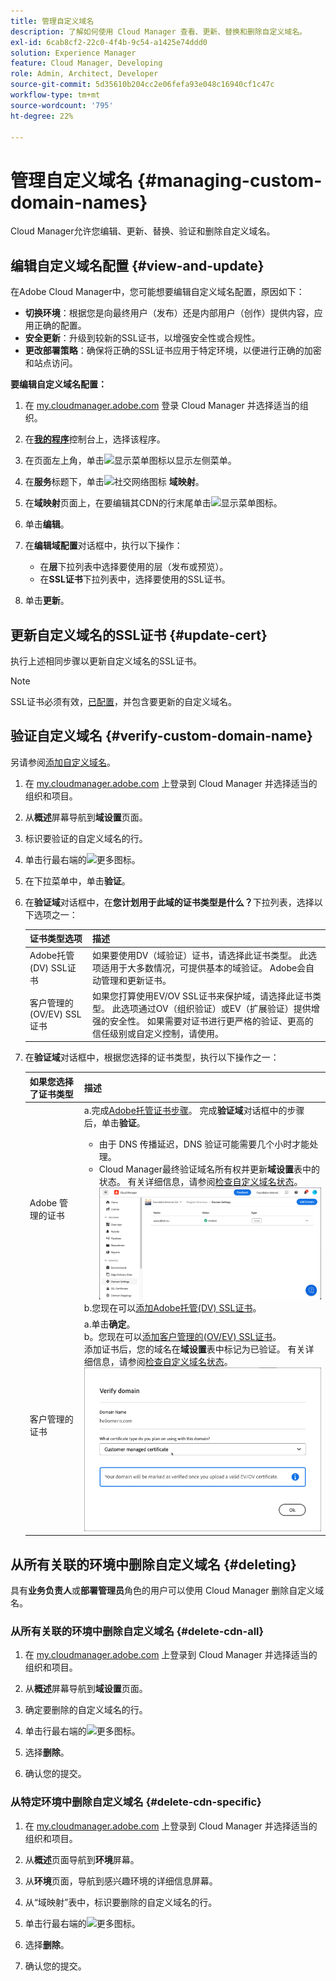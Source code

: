 ```yaml
---
title: 管理自定义域名
description: 了解如何使用 Cloud Manager 查看、更新、替换和删除自定义域名。
exl-id: 6cab8cf2-22c0-4f4b-9c54-a1425e74ddd0
solution: Experience Manager
feature: Cloud Manager, Developing
role: Admin, Architect, Developer
source-git-commit: 5d35610b204cc2e06fefa93e048c16940cf1c47c
workflow-type: tm+mt
source-wordcount: '795'
ht-degree: 22%

---
```



# 管理自定义域名 {#managing-custom-domain-names}

Cloud Manager允许您编辑、更新、替换、验证和删除自定义域名。

## 编辑自定义域名配置 {#view-and-update}

在Adobe Cloud Manager中，您可能想要编辑自定义域名配置，原因如下：

* **切换环境**：根据您是向最终用户（发布）还是内部用户（创作）提供内容，应用正确的配置。
* **安全更新**：升级到较新的SSL证书，以增强安全性或合规性。
* **更改部署策略**：确保将正确的SSL证书应用于特定环境，以便进行正确的加密和站点访问。

**要编辑自定义域名配置：**

1. 在 [my.cloudmanager.adobe.com](https://my.cloudmanager.adobe.com/) 登录 Cloud Manager 并选择适当的组织。

1. 在&#x200B;**[我的程序](/help/implementing/cloud-manager/navigation.md#my-programs)**&#x200B;控制台上，选择该程序。

1. 在页面左上角，单击![显示菜单图标](https://spectrum.adobe.com/static/icons/workflow_18/Smock_ShowMenu_18_N.svg)以显示左侧菜单。

1. 在&#x200B;**服务**&#x200B;标题下，单击![社交网络图标](https://spectrum.adobe.com/static/icons/workflow_18/Smock_SocialNetwork_18_N.svg) **域映射**。

1. 在&#x200B;**域映射**&#x200B;页面上，在要编辑其CDN的行末尾单击![显示菜单图标](https://spectrum.adobe.com/static/icons/workflow_18/Smock_More_18_N.svg)。

1. 单击&#x200B;**编辑**。

1. 在&#x200B;**编辑域配置**&#x200B;对话框中，执行以下操作：

   * 在&#x200B;**层**&#x200B;下拉列表中选择要使用的层（发布或预览）。
   * 在&#x200B;**SSL证书**&#x200B;下拉列表中，选择要使用的SSL证书。

1. 单击&#x200B;**更新**。


## 更新自定义域名的SSL证书 {#update-cert}

执行上述相同步骤以更新自定义域名的SSL证书。

>[!NOTE]
>
>SSL证书必须有效，[已配置](/help/implementing/cloud-manager/managing-ssl-certifications/introduction-to-ssl-certificates.md)，并包含要更新的自定义域名。


## 验证自定义域名 {#verify-custom-domain-name}

另请参阅[添加自定义域名](/help/implementing/cloud-manager/custom-domain-names/add-custom-domain-name.md)。

1. 在 [my.cloudmanager.adobe.com](https://my.cloudmanager.adobe.com/) 上登录到 Cloud Manager 并选择适当的组织和项目。

1. 从&#x200B;**概述**&#x200B;屏幕导航到&#x200B;**域设置**&#x200B;页面。

1. 标识要验证的自定义域名的行。

1. 单击行最右端的![更多图标](https://spectrum.adobe.com/static/icons/workflow_18/Smock_More_18_N.svg)。

1. 在下拉菜单中，单击&#x200B;**验证**。

1. 在&#x200B;**验证域**&#x200B;对话框中，在&#x200B;**您计划用于此域的证书类型是什么？**&#x200B;下拉列表，选择以下选项之一：

   | 证书类型选项 | 描述 |
   | --- | --- |
   | Adobe托管(DV) SSL证书 | 如果要使用DV（域验证）证书，请选择此证书类型。 此选项适用于大多数情况，可提供基本的域验证。 Adobe会自动管理和更新证书。 |
   | 客户管理的(OV/EV) SSL证书 | 如果您打算使用EV/OV SSL证书来保护域，请选择此证书类型。 此选项通过OV（组织验证）或EV（扩展验证）提供增强的安全性。 如果需要对证书进行更严格的验证、更高的信任级别或自定义控制，请使用。 |

1. 在&#x200B;**验证域**&#x200B;对话框中，根据您选择的证书类型，执行以下操作之一：

   | 如果您选择了证书类型 | 描述 |
   | --- | ---  |
   | Adobe 管理的证书 | a.完成[Adobe托管证书步骤](/help/implementing/cloud-manager/custom-domain-names/add-custom-domain-name.md#adobe-managed-cert-steps)。 完成&#x200B;**验证域**&#x200B;对话框中的步骤后，单击&#x200B;**验证**。<ul><li>由于 DNS 传播延迟，DNS 验证可能需要几个小时才能处理。</li><li>Cloud Manager最终验证域名所有权并更新&#x200B;**域设置**&#x200B;表中的状态。 有关详细信息，请参阅[检查自定义域名状态](/help/implementing/cloud-manager/custom-domain-names/check-domain-name-status.md)。</li>![验证域状态](/help/implementing/cloud-manager/assets/domain-settings-verified.png)</li></ul>b.您现在可以[添加Adobe托管(DV) SSL证书](/help/implementing/cloud-manager/managing-ssl-certifications/add-ssl-certificate.md#add-adobe-managed-ssl-cert)。</li></ul> |
   | 客户管理的证书 | a.单击&#x200B;**确定**。<br>b。您现在可以[添加客户管理的(OV/EV) SSL证书](/help/implementing/cloud-manager/managing-ssl-certifications/add-ssl-certificate.md#add-customer-managed-ssl-cert)。<br>添加证书后，您的域名在&#x200B;**域设置**&#x200B;表中标记为已验证。 有关详细信息，请参阅[检查自定义域名状态](/help/implementing/cloud-manager/custom-domain-names/check-domain-name-status.md)。</li></ul><br>![验证客户管理的 EV/OV 证书的域名](/help/implementing/cloud-manager/assets/verify-domain-customer-managed-step.png) |


## 从所有关联的环境中删除自定义域名 {#deleting}

具有&#x200B;**业务负责人**&#x200B;或&#x200B;**部署管理员**&#x200B;角色的用户可以使用 Cloud Manager 删除自定义域名。

### 从所有关联的环境中删除自定义域名 {#delete-cdn-all}

1. 在 [my.cloudmanager.adobe.com](https://my.cloudmanager.adobe.com/) 上登录到 Cloud Manager 并选择适当的组织和项目。

1. 从&#x200B;**概述**&#x200B;屏幕导航到&#x200B;**域设置**&#x200B;页面。

1. 确定要删除的自定义域名的行。

1. 单击行最右端的![更多图标](https://spectrum.adobe.com/static/icons/workflow_18/Smock_More_18_N.svg)。

1. 选择&#x200B;**删除**。

1. 确认您的提交。


### 从特定环境中删除自定义域名 {#delete-cdn-specific}

1. 在 [my.cloudmanager.adobe.com](https://my.cloudmanager.adobe.com/) 上登录到 Cloud Manager 并选择适当的组织和项目。

1. 从&#x200B;**概述**&#x200B;页面导航到&#x200B;**环境**&#x200B;屏幕。

1. 从&#x200B;**环境**&#x200B;页面，导航到感兴趣环境的详细信息屏幕。

1. 从“域映射”表中，标识要删除的自定义域名的行。

1. 单击行最右端的![更多图标](https://spectrum.adobe.com/static/icons/workflow_18/Smock_More_18_N.svg)。

1. 选择&#x200B;**删除**。

1. 确认您的提交。
